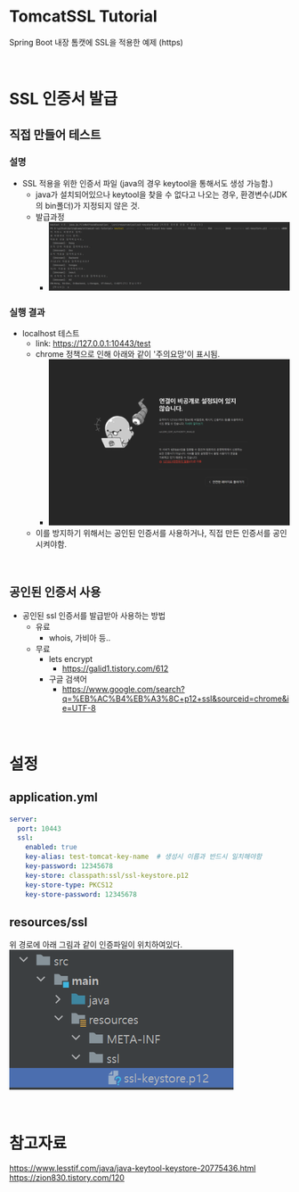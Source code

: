 # TomcatSSL Tutorial
Spring Boot 내장 톰캣에 SSL을 적용한 예제 (https)

<br/>

# SSL 인증서 발급
## 직접 만들어 테스트
### 설명
- SSL 적용을 위한 인증서 파일 (java의 경우 keytool을 통해서도 생성 가능함.)
  - java가 설치되어있으나 keytool을 찾을 수 없다고 나오는 경우, 환경변수(JDK의 bin폴더)가 지정되지 않은 것.
  - 발급과정
    - ![img_3.png](readme_file/img_3.png)

### 실행 결과
- localhost 테스트
  - link: https://127.0.0.1:10443/test
  - chrome 정책으로 인해 아래와 같이 '주의요망'이 표시됨.
    - ![img_2.png](readme_file/img_2.png)
  - 이를 방지하기 위해서는 공인된 인증서를 사용하거나, 직접 만든 인증서를 공인시켜야함.


<br/>

## 공인된 인증서 사용
- 공인된 ssl 인증서를 발급받아 사용하는 방법
  - 유료
    - whois, 가비아 등..
  - 무료
    - lets encrypt
      - https://galid1.tistory.com/612
    - 구글 검색어
      - https://www.google.com/search?q=%EB%AC%B4%EB%A3%8C+p12+ssl&sourceid=chrome&ie=UTF-8


<br/>

# 설정
## application.yml
```yaml
server:
  port: 10443
  ssl:
    enabled: true
    key-alias: test-tomcat-key-name  # 생성시 이름과 반드시 일치해야함
    key-password: 12345678
    key-store: classpath:ssl/ssl-keystore.p12
    key-store-type: PKCS12
    key-store-password: 12345678
```

## resources/ssl 
위 경로에 아래 그림과 같이 인증파일이 위치하여있다.
![img.png](readme_file/img_123.png)

    

<br/>

# 참고자료
https://www.lesstif.com/java/java-keytool-keystore-20775436.html
https://zion830.tistory.com/120